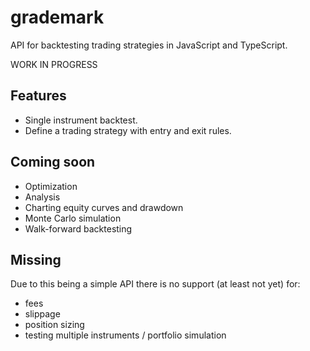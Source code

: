 # grademark

API for backtesting trading strategies in JavaScript and TypeScript.

WORK IN PROGRESS

## Features

- Single instrument backtest.
- Define a trading strategy with entry and exit rules.

## Coming soon

- Optimization
- Analysis
- Charting equity curves and drawdown
- Monte Carlo simulation
- Walk-forward backtesting

## Missing

Due to this being a simple API there is  no support (at least not yet) for:

- fees
- slippage
- position sizing
- testing multiple instruments / portfolio simulation

